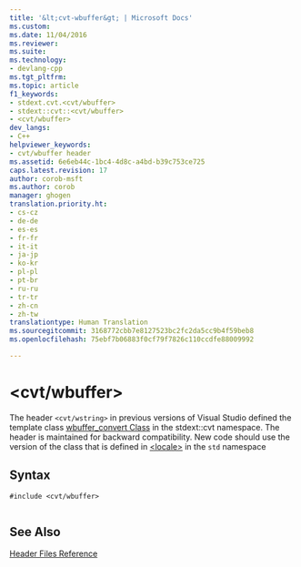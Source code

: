 ```yaml
---
title: '&lt;cvt-wbuffer&gt; | Microsoft Docs'
ms.custom: 
ms.date: 11/04/2016
ms.reviewer: 
ms.suite: 
ms.technology:
- devlang-cpp
ms.tgt_pltfrm: 
ms.topic: article
f1_keywords:
- stdext.cvt.<cvt/wbuffer>
- stdext::cvt::<cvt/wbuffer>
- <cvt/wbuffer>
dev_langs:
- C++
helpviewer_keywords:
- cvt/wbuffer header
ms.assetid: 6e6eb44c-1bc4-4d8c-a4bd-b39c753ce725
caps.latest.revision: 17
author: corob-msft
ms.author: corob
manager: ghogen
translation.priority.ht:
- cs-cz
- de-de
- es-es
- fr-fr
- it-it
- ja-jp
- ko-kr
- pl-pl
- pt-br
- ru-ru
- tr-tr
- zh-cn
- zh-tw
translationtype: Human Translation
ms.sourcegitcommit: 3168772cbb7e8127523bc2fc2da5cc9b4f59beb8
ms.openlocfilehash: 75ebf7b06883f0cf79f7826c110ccdfe88009992

---
```

# &lt;cvt/wbuffer&gt;
The header `<cvt/wstring>` in previous versions of Visual Studio defined the template class [wbuffer_convert Class](../standard-library/wbuffer-convert-class.md) in the stdext::cvt namespace. The header is maintained for backward compatibility. New code should use the version of the class that is defined in [\<locale>](../standard-library/locale.md) in the `std` namespace  
  
## Syntax  
  
```  
#include <cvt/wbuffer>  
  
```  
  
## See Also  
 [Header Files Reference](../standard-library/cpp-standard-library-header-files.md)






<!--HONumber=Jan17_HO2-->


